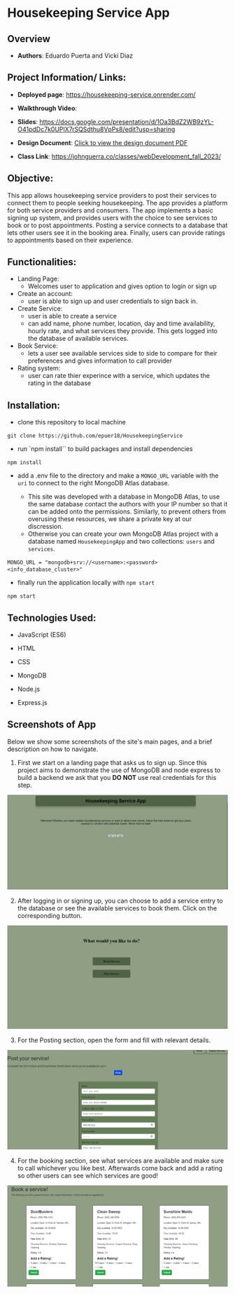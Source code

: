 # Housekeeping Service App

## Overview

+ **Authors**: Eduardo Puerta and Vicki Diaz

## Project Information/ Links:

+ **Deployed page**: https://housekeeping-service.onrender.com/

+ **Walkthrough Video**:

+ **Slides**: https://docs.google.com/presentation/d/1Oa3BdZ2WB9zYL-O41pdDc7k0UPlX7rSQSdthu8VpPs8/edit?usp=sharing

+ **Design Document**: [Click to view the design document PDF](designDoc/CS5610_Project2.pdf)

+ **Class Link**: https://johnguerra.co/classes/webDevelopment_fall_2023/

## Objective:

This app allows housekeeping service providers to post their services to connect them to people seeking housekeeping. The app provides a platform for both service providers and consumers. The app implements a basic signing up system, and provides users with the choice to see services to book or to post appointments. Posting a service connects to a database that lets other users see it in the booking area. Finally, users can provide ratings to appointments based on their experience.

## Functionalities:

- Landing Page:
  - Welcomes user to application and gives option to login or sign up
- Create an account:
  - user is able to sign up and user credentials to sign back in.
- Create Service:
  - user is able to create a service
  - can add name, phone number, location, day and time availability, hourly rate, and what services they provide. This gets logged into the database of available services. 
- Book Service:
  - lets a user see available services side to side to compare for their preferences and gives information to call provider
- Rating system:
  - user can rate thier experince with a service, which updates the rating in the database

## Installation:

- clone this repository to local machine

```
git clone https://github.com/epuer18/HousekeepingService
```
- run `npm install`` to build packages and install dependencies

```
npm install
```

- add a .env file to the directory and make a `MONGO_URL` variable with the `uri` to connect to the right MongoDB Atlas database.

    - This site was developed with a database in MongoDB Atlas, to use the same database contact the authors with your IP number so that it can be added onto the permissions. Similarly, to prevent others from overusing these resources, we share a private key at our discression.
    - Otherwise you can create your own MongoDB Atlas project with a database named `HousekeepingApp` and two collections: `users` and `services`.

```
MONGO_URL = "mongodb+srv://<username>:<password><info_database_cluster>"
```

+ finally run the application locally with `npm start`

```
npm start
```


## Technologies Used:

- JavaScript (ES6)
- HTML
- CSS

- MongoDB
- Node.js
- Express.js

## Screenshots of App

Below we show some screenshots of the site's main pages, and a brief description on how to navigate. 

1. First we start on a landing page that asks us to sign up. Since this project aims to demonstrate the use of MongoDB and node express to build a backend we ask that you **DO NOT** use real credentials for this step. 

![Screenshot of landing page with sign up and log in](assets/img/screenshot_landing.png)

2. After logging in or signing up, you can choose to add a service entry to the database or see the available services to book them. Click on the corresponding button. 

![Screenshot of page prompting users with booking or posting optinos](assets/img/house_action.png)

3. For the Posting section, open the form and fill with relevant details. 

![Screenshot of posting page, with a a form to upload services](assets/img/house_posting.png)

4. For the booking section, see what services are available and make sure to call whichever you like best. Afterwards come back and add a rating so other users can see which services are good!

![Screenshot of services to be booked](assets/img/house_booking.png)
